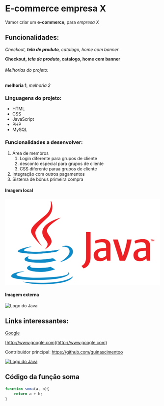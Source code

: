 # E-commerce empresa X

Vamor criar um **e-commerce**, para *empresa X*

## Funcionalidades: 

_Checkout, **tela de produto**, catalogo, home com banner_

**Checkout, _tela de produto_, catalogo, home com banner**

###### Melhorias do projeto:

__melhoria 1__, _melhoria 2_

### Linguagens do projeto:

* HTML
* CSS
* JavaScript
* PHP
* MySQL

### Funcionalidades a desenvolver: 

1. Área de membros
    1. Login diferente para grupos de cliente
    2. desconto especial para grupos de cliente
    3. CSS diferente paraa grupos de cliente
2. Integração com outros pagamentos
3. Sistema de bônus primeira compra

#### Imagem local

![Logo do Java](img/imagemjava.png)

#### Imagem externa

![Logo do Java](https://pt.wikipedia.org/wiki/Ficheiro:Java_programming_language_logo.svg)

## Links interessantes:

[Google](http://www.google.com)

[http://www.google.com](http://www.google.com)

Contribuidor principal: https://github.com/guinascimentoo

[![Logo do Java](https://pt.wikipedia.org/wiki/Ficheiro:Java_programming_language_logo.svg)](https://github.com/guinascimentoo)

## Código da função soma

```Javascript
function soma(a, b){
    return a + b;
}
```